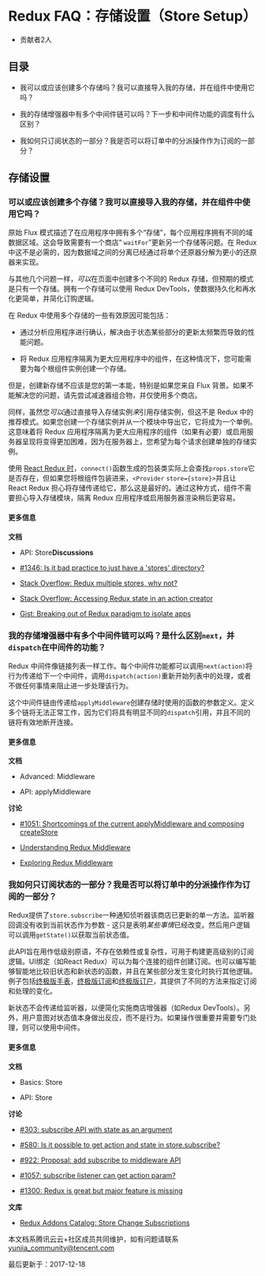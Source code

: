 # Redux FAQ：存储设置（Store Setup）

- 贡献者2人

  

## 目录

- 我可以或应该创建多个存储吗？我可以直接导入我的存储，并在组件中使用它吗？

- 我的存储增强器中有多个中间件链可以吗？下一步和中间件功能的调度有什么区别？

- 我如何只订阅状态的一部分？我是否可以将订单中的分派操作作为订阅的一部分？

## 存储设置

### 可以或应该创建多个存储？我可以直接导入我的存储，并在组件中使用它吗？

原始 Flux 模式描述了在应用程序中拥有多个“存储”，每个应用程序拥有不同的域数据区域。这会导致需要有一个商店“ `waitFor`”更新另一个存储等问题。在 Redux 中这不是必需的，因为数据域之间的分离已经通过将单个还原器分解为更小的还原器来实现。

与其他几个问题一样，*可以*在页面中创建多个不同的 Redux 存储，但预期的模式是只有一个存储。拥有一个存储可以使用 Redux DevTools，使数据持久化和再水化更简单，并简化订购逻辑。

在 Redux 中使用多个存储的一些有效原因可能包括：

- 通过分析应用程序进行确认，解决由于状态某些部分的更新太频繁而导致的性能问题。

- 将 Redux 应用程序隔离为更大应用程序中的组件，在这种情况下，您可能需要为每个根组件实例创建一个存储。

但是，创建新存储不应该是您的第一本能，特别是如果您来自 Flux 背景。如果不能解决您的问题，请先尝试减速器组合物，并仅使用多个商店。

同样，虽然您*可以*通过直接导入存储实例*来*引用存储实例，但这不是 Redux 中的推荐模式。如果您创建一个存储实例并从一个模块中导出它，它将成为一个单例。这意味着将 Redux 应用程序隔离为更大应用程序的组件（如果有必要）或启用服务器呈现将变得更加困难，因为在服务器上，您希望为每个请求创建单独的存储实例。

使用 [React Redux 时](https://github.com/reactjs/react-redux)，`connect()`函数生成的包装类实际上会查找`props.store`它是否存在，但如果您将根组件包装进来，`<Provider` `store={store}>`并且让 React Redux 担心将存储传递给它，那么这是最好的。通过这种方式，组件不需要担心导入存储模块，隔离 Redux 应用程序或启用服务器渲染稍后更容易。

#### 更多信息

**文档**

- API: Store**Discussions**

- [#1346: Is it bad practice to just have a 'stores' directory?](https://github.com/reactjs/redux/issues/1436)

- [Stack Overflow: Redux multiple stores, why not?](http://stackoverflow.com/questions/33619775/redux-multiple-stores-why-not)

- [Stack Overflow: Accessing Redux state in an action creator](http://stackoverflow.com/questions/35667249/accessing-redux-state-in-an-action-creator)

- [Gist: Breaking out of Redux paradigm to isolate apps](https://gist.github.com/gaearon/eeee2f619620ab7b55673a4ee2bf8400)

### 我的存储增强器中有多个中间件链可以吗？是什么区别`next`，并`dispatch`在中间件的功能？

Redux 中间件像链接列表一样工作。每个中间件功能都可以调用`next(action)`将行为传递给下一个中间件，调用`dispatch(action)`重新开始列表中的处理，或者不做任何事情来阻止进一步处理该行为。

这个中间件链由传递给`applyMiddleware`创建存储时使用的函数的参数定义。定义多个链将无法正常工作，因为它们将具有明显不同的`dispatch`引用，并且不同的链将有效地断开连接。

#### 更多信息

**文档**

- Advanced: Middleware

- API: applyMiddleware

**讨论**

- [#1051: Shortcomings of the current applyMiddleware and composing createStore](https://github.com/reactjs/redux/issues/1051)

- [Understanding Redux Middleware](https://medium.com/@meagle/understanding-87566abcfb7a)

- [Exploring Redux Middleware](http://blog.krawaller.se/posts/exploring-redux-middleware/)

### 我如何只订阅状态的一部分？我是否可以将订单中的分派操作作为订阅的一部分？

Redux提供了`store.subscribe`一种通知侦听器该商店已更新的单一方法。监听器回调没有收到当前状态作为参数 - 这只是表明*某些事情*已经改变。然后用户逻辑可以调用`getState()`以获取当前状态值。

此API旨在用作低级别原语，不存在依赖性或复杂性，可用于构建更高级别的订阅逻辑。UI绑定（如React Redux）可以为每个连接的组件创建订阅。也可以编写能够智能地比较旧状态和新状态的函数，并且在某些部分发生变化时执行其他逻辑。例子包括[终极版手表](https://github.com/jprichardson/redux-watch)，[终极版订阅](https://github.com/ashaffer/redux-subscribe)和[终极版订户](https://github.com/ivantsov/redux-subscriber)，其提供了不同的方法来指定订阅和处理的变化。

新状态不会传递给监听器，以便简化实施商店增强器（如Redux DevTools）。另外，用户意图对状态值本身做出反应，而不是行为。如果操作很重要并需要专门处理，则可以使用中间件。

#### 更多信息

**文档**

- Basics: Store

- API: Store

**讨论**

- [#303: subscribe API with state as an argument](https://github.com/reactjs/redux/issues/303)

- [#580: Is it possible to get action and state in store.subscribe?](https://github.com/reactjs/redux/issues/580)

- [#922: Proposal: add subscribe to middleware API](https://github.com/reactjs/redux/issues/922)

- [#1057: subscribe listener can get action param?](https://github.com/reactjs/redux/issues/1057)

- [#1300: Redux is great but major feature is missing](https://github.com/reactjs/redux/issues/1300)

**文库**

- [Redux Addons Catalog: Store Change Subscriptions](https://github.com/markerikson/redux-ecosystem-links/blob/master/store.md#store-change-subscriptions)

本文档系腾讯云云+社区成员共同维护，如有问题请联系 yunjia_community@tencent.com

最后更新于：2017-12-18